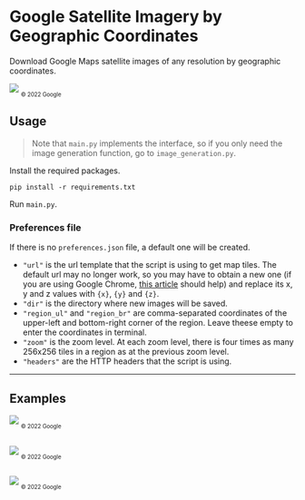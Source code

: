 # Google Satellite Imagery by Geographic Coordinates

Download Google Maps satellite images of any resolution by geographic coordinates.

![](examples/img_1.png)
<sub><sub>© 2022 Google<sub><sub>

## Usage

>Note that `main.py` implements the interface, so if you only need the image generation function, go to `image_generation.py`.

Install the required packages.<br>
```console
pip install -r requirements.txt
```
Run `main.py`.

### Preferences file
If there is no `preferences.json` file, a default one will be created.

* `"url"` is the url template that the script is using to get map tiles. The default url may no longer work, so you may have to obtain a new one (if you are using Google Chrome, [this article](https://developer.chrome.com/docs/devtools/network/) should help) and replace its x, y and z values with `{x}`, `{y}` and `{z}`.
* `"dir"` is the directory where new images will be saved.
* `"region_ul"` and `"region_br"` are comma-separated coordinates of the upper-left and bottom-right corner of the region. Leave theese empty to enter the coordinates in terminal.
* `"zoom"` is the zoom level. At each zoom level, there is four times as many 256x256 tiles in a region as at the previous zoom level.
* `"headers"` are the HTTP headers that the script is using.

---
## Examples

![](examples/img_2.png)
<sub><sub>© 2022 Google<sub><sub>
<br><br>

![](examples/img_3.png)
<sub><sub>© 2022 Google<sub><sub>
<br><br>

![](examples/img_4.png)
<sub><sub>© 2022 Google<sub><sub>
